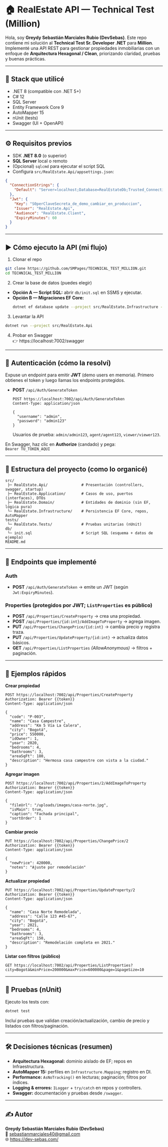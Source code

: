 # 🏠 RealEstate API — Technical Test (Million)

Hola, soy **Greydy Sebastián Marciales Rubio (DevSebas)**. Este repo contiene mi solución al **Technical Test Sr. Developer .NET** para **Million**. 
Implementé una API REST para gestionar propiedades inmobiliarias con un enfoque de **Arquitectura Hexagonal / Clean**, priorizando claridad, pruebas y buenas prácticas.

---

## 🚀 Stack que utilicé
- .NET 8 (compatible con .NET 5+)
- C# 12
- SQL Server
- Entity Framework Core 9
- AutoMapper 15
- nUnit (tests)
- Swagger (UI + OpenAPI)

---

## ⚙️ Requisitos previos
- SDK **.NET 8.0** (o superior)
- **SQL Server** local o remoto
- (Opcional) `sqlcmd` para ejecutar el script SQL
- Configura `src/RealEstate.Api/appsettings.json`:

```json
{
  "ConnectionStrings": {
    "Default": "Server=localhost;Database=RealEstateDb;Trusted_Connection=True;MultipleActiveResultSets=true;TrustServerCertificate=True"
  },
  "Jwt": {
    "Key": "S0perClaveSecreta_de_demo_cambiar_en_produccion",
    "Issuer": "RealEstate.Api",
    "Audience": "RealEstate.Client",
    "ExpiryMinutes": 60
  }
}
```

---

## ▶️ Cómo ejecuto la API (mi flujo)
1) Clonar el repo
```bash
git clone https://github.com/SMPages/TECHNICAL_TEST_MILLION.git
cd TECHNICAL_TEST_MILLION
```

2) Crear la base de datos (puedes elegir)
- **Opción A — Script SQL:** abrir `db/init.sql` en SSMS y ejecutar.
- **Opción B — Migraciones EF Core:**
  ```bash
  dotnet ef database update --project src/RealEstate.Infrastructure --startup-project src/RealEstate.Api
  ```

3) Levantar la API
```bash
dotnet run --project src/RealEstate.Api
```

4) Probar en Swagger  
👉 https://localhost:7002/swagger

---

## 🔐 Autenticación (cómo la resolví)
Expuse un endpoint para emitir **JWT** (demo users en memoria). Primero obtienes el token y luego llamas los endpoints protegidos.

- **POST** `/api/Auth/GenerateToken`  
  ```http
  POST https://localhost:7002/api/Auth/GenerateToken
  Content-Type: application/json

  {
    "username": "admin",
    "password": "admin123"
  }
  ```
  Usuarios de prueba: `admin/admin123`, `agent/agent123`, `viewer/viewer123`.

En Swagger, haz clic en **Authorize** (candado) y pega:  
`Bearer TU_TOKEN_AQUI`

---

## 📂 Estructura del proyecto (como lo organicé)
```
src/
 ├─ RealEstate.Api/               # Presentación (controllers, swagger, startup)
 ├─ RealEstate.Application/       # Casos de uso, puertos (interfaces), DTOs
 ├─ RealEstate.Domain/            # Entidades de dominio (sin EF, lógica pura)
 └─ RealEstate.Infrastructure/    # Persistencia EF Core, repos, AutoMapper
tests/
 └─ RealEstate.Tests/             # Pruebas unitarias (nUnit)
db/
 └─ init.sql                      # Script SQL (esquema + datos de ejemplo)
README.md
```

---

## 🔌 Endpoints que implementé

### Auth
- **POST** `/api/Auth/GenerateToken` → emite un JWT (según `Jwt:ExpiryMinutes`).

### Properties (protegidos por JWT; `ListProperties` es público)
- **POST** `/api/Properties/CreateProperty` → crea una propiedad.
- **POST** `/api/Properties/{id:int}/AddImageToProperty` → agrega imagen.
- **PUT** `/api/Properties/ChangePrice/{id:int}` → cambia precio y registra traza.
- **PUT** `/api/Properties/UpdateProperty/{id:int}` → actualiza datos básicos.
- **GET** `/api/Properties/ListProperties` *(AllowAnonymous)* → filtros + paginación.

---

## 📌 Ejemplos rápidos

**Crear propiedad**
```http
POST https://localhost:7002/api/Properties/CreateProperty
Authorization: Bearer {{token}}
Content-Type: application/json

{
  "code": "P-003",
  "name": "Casa Campestre",
  "address": "Km 5 Vía La Calera",
  "city": "Bogotá",
  "price": 550000,
  "idOwner": 1,
  "year": 2020,
  "bedrooms": 4,
  "bathrooms": 3,
  "areaSqFt": 180,
  "description": "Hermosa casa campestre con vista a la ciudad."
}
```

**Agregar imagen**
```http
POST https://localhost:7002/api/Properties/2/AddImageToProperty
Authorization: Bearer {{token}}
Content-Type: application/json

{
  "fileUrl": "/uploads/images/casa-norte.jpg",
  "isMain": true,
  "caption": "Fachada principal",
  "sortOrder": 1
}
```

**Cambiar precio**
```http
PUT https://localhost:7002/api/Properties/ChangePrice/2
Authorization: Bearer {{token}}
Content-Type: application/json

{
  "newPrice": 420000,
  "notes": "Ajuste por remodelación"
}
```

**Actualizar propiedad**
```http
PUT https://localhost:7002/api/Properties/UpdateProperty/2
Authorization: Bearer {{token}}
Content-Type: application/json

{
  "name": "Casa Norte Remodelada",
  "address": "Calle 123 #45-67",
  "city": "Bogotá",
  "year": 2021,
  "bedrooms": 4,
  "bathrooms": 3,
  "areaSqFt": 150,
  "description": "Remodelación completa en 2021."
}
```

**Listar con filtros (público)**
```http
GET https://localhost:7002/api/Properties/ListProperties?city=Bogotá&minPrice=200000&maxPrice=600000&page=1&pageSize=10
```

---

## 🧪 Pruebas (nUnit)
Ejecuto los tests con:
```bash
dotnet test
```
Incluí pruebas que validan creación/actualización, cambio de precio y listados con filtros/paginación.

---

## 🛠️ Decisiones técnicas (resumen)
- **Arquitectura Hexagonal:** dominio aislado de EF; repos en Infraestructura.
- **AutoMapper 15:** perfiles en `Infrastructure.Mapping`; registro en DI.
- **Performance:** `AsNoTracking()` en lecturas; paginación; filtros por índices.
- **Logging & errores:** `ILogger` + `try/catch` en repos y controllers.
- **Swagger:** documentación y pruebas desde `/swagger`.

---

## ✍️ Autor
**Greydy Sebastián Marciales Rubio (DevSebas)**  
📧 sebastianmarciales40@gmail.com  
🌐 https://dev-sebas.com/

